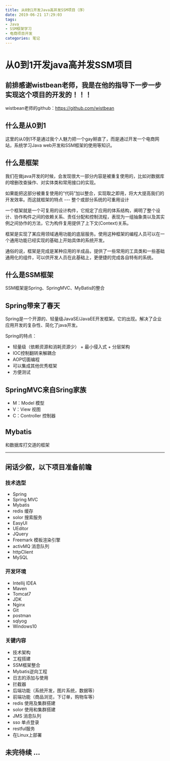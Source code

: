 ```yaml
---
title: 从0到1开发Java高并发SSM项目（序）
date: 2019-06-21 17:29:03
tags: 
- Java 
- SSM框架学习 
- 电商项目开发
categories: 笔记
---
```


# 从0到1开发java高并发SSM项目

## 前排感谢wistbean老师，我是在他的指导下一步一步实现这个项目的开发的！！！

wistbean老师的github：https://github.com/wistbean

## 什么是从0到1

这里的从0到1不是通过我个人魅力把一个gay掰直了，而是通过开发一个电商网站，系统学习Java web开发和SSM框架的使用等知识。

## 什么是框架

我们在做java开发的时候，会发现很大一部分内容是被重复使用的，比如对数据库的增删改查操作、对实体类和常用接口的实现。

如果能把这部分被重复使用的“代码”加以整合，实现取之即用，将大大提高我们的开发效率。而这就框架的特点 --- 整个或部分系统的可重用设计


一个框架就是一个可复用的设计构件，它规定了应用的体系结构，阐明了整个设计、协作构件之间的依赖关系、责任分配和控制流程，表现为一组抽象类以及其实例之间协作的方法，它为构件复用提供了上下文(Context)关系。

框架是实现了某应用领域通用功能的底层服务。使用这种框架的编程人员可以在一个通用功能已经实现的基础上开始具体的系统开发。

通俗的说，框架是完成是某种应用的半成品，提供了一些常用的工具类和一些基础通用化的组件，可以供开发人员在此基础上，更便捷的完成各自特有的系统。

<!-- more -->

## 什么是SSM框架

SSM框架是Spring、SpringMVC、MyBatis的整合

## Spring带来了春天

Spring是一个开源的、轻量级JavaSE/JavaEE开发框架。它的出现。解决了企业应用开发的复杂性、简化了java开发。

Spring的特点：
* 轻量级（依赖资源和消耗资源少） + 最小侵入式 + 分层架构
* IOC控制翻转来解耦合
* AOP切面编程
* 可以集成其他优秀框架
* 方便测试

## SpringMVC来自Sring家族

* M：Model 模型
* V：View 视图
* C：Controller 控制器

## Mybatis

和数据库打交道的框架

---

## 闲话少叙，以下项目准备前瞻

### 技术选型
* Spring
* Spring MVC
* Mybatis
* redis 缓存
* solor 搜索服务
* EasyUI 
* UEditor
* JQuery
* Freemark 模板渲染引擎
* activMQ 消息队列
* httpClient
* MySQL


### 开发环境
* Intellij IDEA
* Maven
* Tomcat7
* JDK
* Nginx 
* Git
* postman
* sqlyog
* Windows10


### 关键内容
* 技术架构
* 工程搭建
* SSM框架整合
* Mybatis逆向工程
* 日志的添加与使用
* 拦截器
* 后端功能（系统开发，图片系统，数据等）
* 前端功能（商品浏览，下订单，购物车等）
* redis 使用及集群搭建
* solor 使用和集群搭建
* JMS 消息队列
* sso 单点登录
* restful服务
* 在Linux上部署

## 未完待续 ...